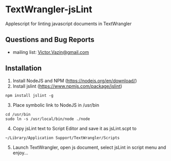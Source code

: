 # TextWrangler-jsLint
Applescript for linting javascript documents in TextWrangler

## Questions and Bug Reports
* mailing list: Victor.Vazin@gmail.com

## Installation
1. Install NodeJS and NPM (https://nodejs.org/en/download/) 
2. Install jslint (https://www.npmjs.com/package/jslint)
```
npm install jslint -g
```
3. Place symbolic link to NodeJS in /usr/bin
```
cd /usr/bin
sudo ln -s /usr/local/bin/node ./node
```
4. Copy jsLint text to Script Editor and save it as jsLint.scpt to
```
~/Library/Application Support/TextWrangler/Scripts
```
5. Launch TextWrangler, open js document, select jsLint in script menu and enjoy...
